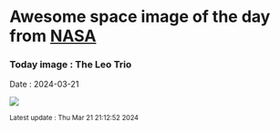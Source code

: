 
# Awesome space image of the day from [NASA](https://api.nasa.gov/)

### Today image : The Leo Trio
Date : 2024-03-21

![](https://apod.nasa.gov/apod/image/2403/leotripletasi294large1024.jpg)

<small>Latest update : Thu Mar 21 21:12:52 2024</small>
        